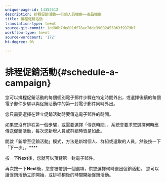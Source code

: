 ```yaml
---
unique-page-id: 14352612
description: 排程促銷活動——行銷人員檔案——產品檔案
title: 排程促銷活動
translation-type: tm+mt
source-git-commit: 1dd80b7de801df78ac7dde39002455063f9979b7
workflow-type: tm+mt
source-wordcount: '172'
ht-degree: 0%

---
```



# 排程促銷活動{#schedule-a-campaign}

您可以排程促銷活動的每個個別電子郵件步驟在特定時間外出，或選擇後續的每個電子郵件步驟以與促銷活動中的第一封電子郵件同時外出。

您只需要選擇在建立促銷活動時要傳送電子郵件的時間。

如果您沒有排程第一個步驟，或需要選擇「傳送時間」，系統會要求您選擇何時應傳送促銷活動，每次您新增人員或群組時皆是如此。

開啟「新增至促銷活動」模式，方法是新增個人、群組或選取的人員，然後按一下「下一步」。****

按一下&#x200B;**Next**&#x200B;後，您就可以預覽第一封電子郵件。

再次按一下&#x200B;**Next**&#x200B;後，您會被帶到一個選項，供您選擇何時退出促銷活動。 您可以讓促銷活動立即開始，或排程稍後的時間開始促銷活動。
